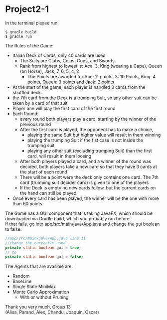 # Project2-1

In the terminal please run:
```
$ gradle build
$ gradle run
```
The Rules of the Game:
- Italian Deck of Cards, only 40 cards are used
  - The Suits are Clubs, Coins, Cups, and Swords
  - Rank from highest to lowest is: Ace, 3, King (wearing a Cape), Queen (on Horse), Jack, 7, 6, 5, 4, 2 
    - The Points are awarded for Ace: 11 points, 3: 10 Points, King: 4 points, Queen: 3 points and Jack: 2 points
- At the start of the game, each player is handled 3 cards from the shuffled deck.
- the 7th card from the Deck is a trumping Suit, so any other suit can be taken by a card of that suit
- Player one will play the first card of the first round
- Each Round:
  - every round both players play a card, starting by the winner of the previous round
  - After the first card is played, the opponent has to make a choice,
    - playing the same Suit but higher value will result in them winning 
    - playing the trumping Suit if the fist case is not inside the trumping suit
    - playing any other suit (excluding trumping Suit) than the first card, will result in them loosing
  - After both players played a card, and a winner of the round was decided, both players take a new card so that they
have 3 cards at the start of each round
  - There will be a point were the deck only contains one card. The 7th card (trumping suit decider card) is given to 
one of the players
  - If the Deck is empty no new cards follow, but the current cards on the hand can still be played
- Once every card has been played, the winner will be the one with more than 60 points


The Game has a GUI component that is taking JavaFX, which should be downloaded via Gradle build, which you probably ran before.
<br>
If that fails, go into app/src/main/java/App.java and change the _gui_ boolean to false:
```java
//app/src/main/java/App.java line 11
//change the currently used
private static boolean gui = true;
// to 
private static boolean gui = false;
```

The Agents that are availible are:
- Random
- BaseLine
- Single State MiniMax
- Monte Carlo Approximation
  - With or without Pruning

Thank you very much, 
Group 13
<br>
(Alisa, Parand, Alex, Chandu, Joaquin, Oscar)
